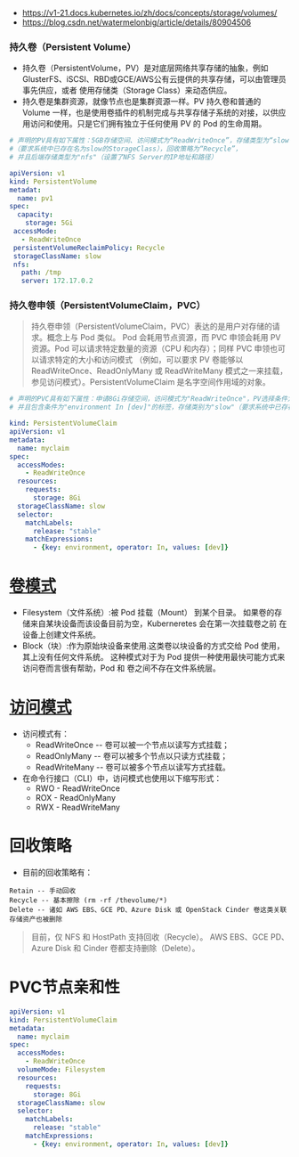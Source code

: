 * https://v1-21.docs.kubernetes.io/zh/docs/concepts/storage/volumes/
* https://blog.csdn.net/watermelonbig/article/details/80904506


### 持久卷（Persistent Volume）
* 持久卷（PersistentVolume，PV）是对底层网络共享存储的抽象，例如GlusterFS、iSCSI、RBD或GCE/AWS公有云提供的共享存储，可以由管理员事先供应，或者 使用存储类（Storage Class）来动态供应。
* 持久卷是集群资源，就像节点也是集群资源一样。PV 持久卷和普通的 Volume 一样，也是使用卷插件的机制完成与共享存储子系统的对接，以供应用访问和使用。只是它们拥有独立于任何使用 PV 的 Pod 的生命周期。

```yml
# 声明的PV具有如下属性：5GB存储空间、访问模式为“ReadWriteOnce”，存储类型为“slow”
#（要求系统中已存在名为slow的StorageClass），回收策略为“Recycle”，
# 并且后端存储类型为"nfs"（设置了NFS Server的IP地址和路径）

apiVersion: v1
kind: PersistentVolume
metadat:
  name: pv1
spec:
  capacity:
    storage: 5Gi
 accessMode:
   - ReadWriteOnce
 persistentVolumeReclaimPolicy: Recycle
 storageClassName: slow
 nfs:
   path: /tmp
   server: 172.17.0.2
```


### 持久卷申领（PersistentVolumeClaim，PVC）
> 持久卷申领（PersistentVolumeClaim，PVC）表达的是用户对存储的请求。概念上与 Pod 类似。 Pod 会耗用节点资源，而 PVC 申领会耗用 PV 资源。Pod 可以请求特定数量的资源（CPU 和内存）；同样 PVC 申领也可以请求特定的大小和访问模式 （例如，可以要求 PV 卷能够以 ReadWriteOnce、ReadOnlyMany 或 ReadWriteMany 模式之一来挂载，参见访问模式）。PersistentVolumeClaim 是名字空间作用域的对象。
```yml
# 声明的PVC具有如下属性：申请8Gi存储空间，访问模式为"ReadWriteOnce"，PV选择条件为包含标签"release=stable"
# 并且包含条件为"environment In [dev]"的标签，存储类别为"slow"（要求系统中已存在名为slow的StorageClass）

kind: PersistentVolumeClaim
apiVersion: v1
metadata:
  name: myclaim
spec:
  accessModes:
    - ReadWriteOnce
  resources:
    requests:
      storage: 8Gi
  storageClassName: slow
  selector:
    matchLabels:
      release: "stable"
    matchExpressions:
      - {key: environment, operator: In, values: [dev]}
```


# [卷模式](https://v1-21.docs.kubernetes.io/zh/docs/concepts/storage/persistent-volumes/#volume-mode)
* Filesystem（文件系统）:被 Pod 挂载（Mount） 到某个目录。 如果卷的存储来自某块设备而该设备目前为空，Kuberneretes 会在第一次挂载卷之前 在设备上创建文件系统。
* Block（块）:作为原始块设备来使用.这类卷以块设备的方式交给 Pod 使用，其上没有任何文件系统。 这种模式对于为 Pod 提供一种使用最快可能方式来访问卷而言很有帮助，Pod 和 卷之间不存在文件系统层。


# [访问模式](https://v1-21.docs.kubernetes.io/zh/docs/concepts/storage/persistent-volumes/#access-modes)
* 访问模式有：
  - ReadWriteOnce -- 卷可以被一个节点以读写方式挂载；
  - ReadOnlyMany -- 卷可以被多个节点以只读方式挂载；
  - ReadWriteMany -- 卷可以被多个节点以读写方式挂载。
* 在命令行接口（CLI）中，访问模式也使用以下缩写形式：
  - RWO - ReadWriteOnce
  - ROX - ReadOnlyMany
  - RWX - ReadWriteMany

# 回收策略 
* 目前的回收策略有：
```
Retain -- 手动回收
Recycle -- 基本擦除 (rm -rf /thevolume/*)
Delete -- 诸如 AWS EBS、GCE PD、Azure Disk 或 OpenStack Cinder 卷这类关联存储资产也被删除
```
>目前，仅 NFS 和 HostPath 支持回收（Recycle）。 AWS EBS、GCE PD、Azure Disk 和 Cinder 卷都支持删除（Delete）。

# PVC节点亲和性
```yml
apiVersion: v1
kind: PersistentVolumeClaim
metadata:
  name: myclaim
spec:
  accessModes:
    - ReadWriteOnce
  volumeMode: Filesystem
  resources:
    requests:
      storage: 8Gi
  storageClassName: slow
  selector:
    matchLabels:
      release: "stable"
    matchExpressions:
      - {key: environment, operator: In, values: [dev]}
```